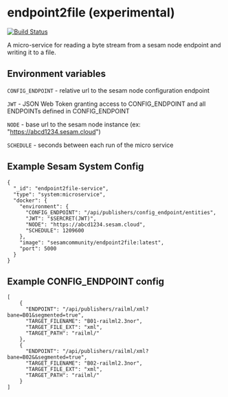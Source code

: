 # endpoint2file (experimental)
[![Build Status](https://travis-ci.org/sesam-community/endpoint2file.svg?branch=master)](https://travis-ci.org/sesam-community/endpoint2file)

A micro-service for reading a byte stream from a sesam node endpoint and writing it to a file.

## Environment variables

`CONFIG_ENDPOINT` - relative url to the sesam node configuration endpoint

`JWT` - JSON Web Token granting access to CONFIG_ENDPOINT and all ENDPOINTs defined in CONFIG_ENDPOINT

`NODE` - base url to the sesam node instance (ex: "https://abcd1234.sesam.cloud")

`SCHEDULE` - seconds between each run of the micro service

## Example Sesam System Config
```
{
  "_id": "endpoint2file-service",
  "type": "system:microservice",
  "docker": {
    "environment": {
      "CONFIG_ENDPOINT": "/api/publishers/config_endpoint/entities",
      "JWT": "$SERCRET(JWT)",
      "NODE": "https://abcd1234.sesam.cloud",
      "SCHEDULE": 1209600
    },
    "image": "sesamcommunity/endpoint2file:latest",
    "port": 5000
  }
}
```

## Example CONFIG_ENDPOINT config
```
[
    {
      "ENDPOINT": "/api/publishers/railml/xml?bane=B01&segmented=true",
      "TARGET_FILENAME": "B01-railml2.3nor",
      "TARGET_FILE_EXT": "xml",
      "TARGET_PATH": "railml/"
    },
    {
      "ENDPOINT": "/api/publishers/railml/xml?bane=B02&&segmented=true",
      "TARGET_FILENAME": "B02-railml2.3nor",
      "TARGET_FILE_EXT": "xml",
      "TARGET_PATH": "railml/"
    }
]
```